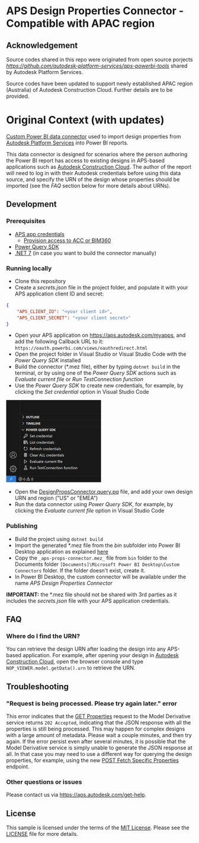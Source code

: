 # APS Design Properties Connector - Compatible with APAC region

## Acknowledgement
Source codes shared in this repo were originated from open source porjects _https://github.com/autodesk-platform-services/aps-powerbi-tools_ shared by Autodesk Platform Services.

Source codes have been updated to support newly established APAC region (Australia) of Autodesk Construction Cloud. Further details are to be provided.

# Original Context (with updates)

[Custom Power BI data connector](https://learn.microsoft.com/en-us/power-bi/connect-data/desktop-connector-extensibility) used to import design properties from [Autodesk Platform Services](https://aps.autodesk.com) into Power BI reports.

This data connector is designed for scenarios where the person authoring the Power BI report has access to existing designs in APS-based applications such as [Autodesk Construction Cloud](https://construction.autodesk.com). The author of the report will need to log in with their Autodesk credentials before using this data source, and specify the URN of the design whose properties should be imported (see the _FAQ_ section below for more details about URNs).

## Development

### Prerequisites

- [APS app credentials](https://forge.autodesk.com/en/docs/oauth/v2/tutorials/create-app)
  - [Provision access to ACC or BIM360](https://tutorials.autodesk.io/#provision-access-in-other-products)
- [Power Query SDK](https://learn.microsoft.com/en-us/power-query/install-sdk)
- [.NET 7](https://dotnet.microsoft.com/en-us/download/dotnet/7.0) (in case you want to build the connector manually)

### Running locally

- Clone this repository
- Create a _secrets.json_ file in the project folder, and populate it with your APS application client ID and secret:

```json
{
    "APS_CLIENT_ID": "<your client id>",
    "APS_CLIENT_SECRET": "<your client secret>"
}
```

- Open your APS application on https://aps.autodesk.com/myapps, and add the following Callback URL to it: `https://oauth.powerbi.com/views/oauthredirect.html`
- Open the project folder in Visual Studio or Visual Studio Code with the _Power Query SDK_ installed
- Build the connector (*.mez file), either by typing `dotnet build` in the terminal, or by using one of the _Power Query SDK_
actions such as _Evaluate current file_ or _Run TestConnection function_
- Use the _Power Query SDK_ to create new credentials, for example, by clicking the _Set credential_ option in Visual Studio Code

![Set credential](./docs/set-credential.png)

- Open the [DesignPropsConnector.query.pq](./DesignPropsConnector.query.pq) file, and add your own design URN and region ("US" or "EMEA")
- Run the data connector using  _Power Query SDK_, for example, by clicking the _Evaluate current file_ option in Visual Studio Code

### Publishing

- Build the project using `dotnet build`
- Import the generated *.mez file from the _bin_ subfolder into Power BI Desktop application as explained [here](https://learn.microsoft.com/en-us/power-bi/connect-data/desktop-connector-extensibility#custom-connectors)
- Copy the `_aps-props-connector.mez_` file from `bin` folder to the Documents folder `[Documents]\Microsoft Power BI Desktop\Custom Connectors` folder. If the folder doesn't exist, create it.
- In Power BI Desktop, the custom connector will be available under the name _APS Design Properties Connector_


**IMPORTANT:** the *.mez file should not be shared with 3rd parties as it includes the _secrets.json_ file with your APS application credentials.

## FAQ

### Where do I find the URN?

You can retrieve the design URN after loading the design into any APS-based application. For example, after opening your design in [Autodesk Construction Cloud](https://construction.autodesk.com), open the browser console and type `NOP_VIEWER.model.getData().urn` to retrieve the URN.

## Troubleshooting

### "Request is being processed. Please try again later." error

This error indicates that the [GET Properties](https://aps.autodesk.com/en/docs/model-derivative/v2/reference/http/metadata/urn-metadata-guid-properties-GET/) request to the Model Derivative service returns `202 Accepted`, indicating that the JSON response with all the properties is still being processed. This may happen for complex designs with a large amount of metadata. Please wait a couple minutes, and then try again. If the error persist even after several minutes, it is possible that the Model Derivative service is simply unable to generate the JSON response at all. In that case you may need to use a different way for querying the design properties, for example, using the new [POST Fetch Specific Properties](https://aps.autodesk.com/en/docs/model-derivative/v2/reference/http/metadata/urn-metadata-guid-properties-query-POST/) endpoint.

### Other questions or issues

Please contact us via https://aps.autodesk.com/get-help.

## License

This sample is licensed under the terms of the [MIT License](http://opensource.org/licenses/MIT). Please see the [LICENSE](LICENSE) file for more details.
